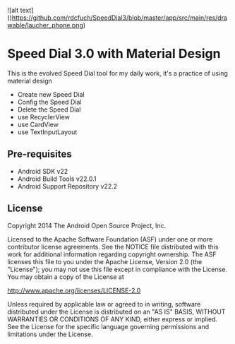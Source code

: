 ![alt text] ()https://github.com/rdcfuch/SpeedDial3/blob/master/app/src/main/res/drawable/laucher_phone.png)

Speed Dial 3.0 with Material Design
===================================

This is the evolved Speed Dial tool for my daily work, it's a practice of using material design

- Create new Speed Dial
- Config the Speed Dial
- Delete the Speed Dial
- use RecyclerView
- use CardView
- use TextInputLayout

Pre-requisites
--------------

- Android SDK v22
- Android Build Tools v22.0.1
- Android Support Repository v22.2

License
-------

Copyright 2014 The Android Open Source Project, Inc.

Licensed to the Apache Software Foundation (ASF) under one or more contributor
license agreements.  See the NOTICE file distributed with this work for
additional information regarding copyright ownership.  The ASF licenses this
file to you under the Apache License, Version 2.0 (the "License"); you may not
use this file except in compliance with the License.  You may obtain a copy of
the License at

http://www.apache.org/licenses/LICENSE-2.0

Unless required by applicable law or agreed to in writing, software
distributed under the License is distributed on an "AS IS" BASIS, WITHOUT
WARRANTIES OR CONDITIONS OF ANY KIND, either express or implied.  See the
License for the specific language governing permissions and limitations under
the License.
